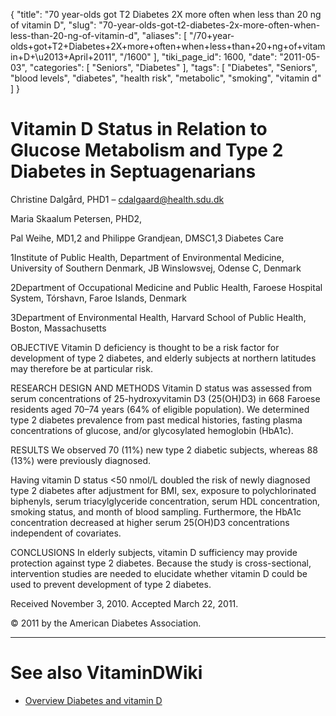 {
    "title": "70 year-olds got T2 Diabetes 2X more often when less than 20 ng of vitamin D",
    "slug": "70-year-olds-got-t2-diabetes-2x-more-often-when-less-than-20-ng-of-vitamin-d",
    "aliases": [
        "/70+year-olds+got+T2+Diabetes+2X+more+often+when+less+than+20+ng+of+vitamin+D+\u2013+April+2011",
        "/1600"
    ],
    "tiki_page_id": 1600,
    "date": "2011-05-03",
    "categories": [
        "Seniors",
        "Diabetes"
    ],
    "tags": [
        "Diabetes",
        "Seniors",
        "blood levels",
        "diabetes",
        "health risk",
        "metabolic",
        "smoking",
        "vitamin d"
    ]
}


# Vitamin D Status in Relation to Glucose Metabolism and Type 2 Diabetes in Septuagenarians

Christine Dalgård, PHD1 – cdalgaard@health.sdu.dk

Maria Skaalum Petersen, PHD2,

Pal Weihe, MD1,2 and  Philippe Grandjean, DMSC1,3 Diabetes Care

1Institute of Public Health, Department of Environmental Medicine, University of Southern Denmark, JB Winslowsvej, Odense C, Denmark

2Department of Occupational Medicine and Public Health, Faroese Hospital System, Tórshavn, Faroe Islands, Denmark

3Department of Environmental Health, Harvard School of Public Health, Boston, Massachusetts

OBJECTIVE Vitamin D deficiency is thought to be a risk factor for development of type 2 diabetes, and elderly subjects at northern latitudes may therefore be at particular risk.

RESEARCH DESIGN AND METHODS Vitamin D status was assessed from serum concentrations of 25-hydroxyvitamin D3 (25(OH)D3) in 668 Faroese residents aged 70–74 years (64% of eligible population). We determined type 2 diabetes prevalence from past medical histories, fasting plasma concentrations of glucose, and/or glycosylated hemoglobin (HbA1c).

RESULTS We observed 70 (11%) new type 2 diabetic subjects, whereas 88 (13%) were previously diagnosed. 

Having vitamin D status <50 nmol/L doubled the risk of newly diagnosed type 2 diabetes after adjustment for BMI, sex, exposure to polychlorinated biphenyls, serum triacylglyceride concentration, serum HDL concentration, smoking status, and month of blood sampling. Furthermore, the HbA1c concentration decreased at higher serum 25(OH)D3 concentrations independent of covariates.

CONCLUSIONS In elderly subjects, vitamin D sufficiency may provide protection against type 2 diabetes. Because the study is cross-sectional, intervention studies are needed to elucidate whether vitamin D could be used to prevent development of type 2 diabetes.

Received November 3, 2010.     Accepted March 22, 2011.

© 2011 by the American Diabetes Association.

- - - - - - - - 

# See also VitaminDWiki

* [Overview Diabetes and vitamin D](/posts/overview-diabetes-and-vitamin-d)